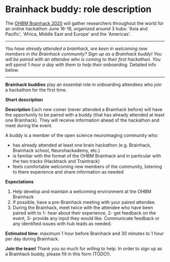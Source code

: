 # Brainhack buddy: role description

The [OHBM Brainhack 2020](https://ohbm.github.io/hackathon2020/) will gather researchers throughout the world for an online hackathon June 16-18, organized around 3 hubs: 'Asia and Pacific', 'Africa, Middle East and Europe' and the 'Americas'.

---

*You have already attended a brainhack, are keen in welcoming new members in the Brainhack community? Sign up as a Brainhack buddy! You will be paired with an attendee who is coming to their first hackathon. You will spend 1-hour a day with them to help their onboarding.* Detailed info below.

---

**Brainhack buddies** play an essential role in onboarding attendees who join a hackathon for the first time. 

**Short description**


**Description**
Each new comer (never attended a Brainhack before) will have the opportunity to  be paired with a buddy (that has already attended at least one Brainhack). They will receive information ahead of the hackathon and meet during the event.

A buddy is a member of the open science neuroimaging community who:
 - has already attended at least one brain hackathon (e.g. Brainhack, Brainhack school, Neurohackademy, etc.)
 - is familiar with the format of the OHBM Brainhack and in particular with the two tracks (Hacktrack and Traintrack)
 - feels comfortable welcoming new members of the community, listening to there experience and share information as needed
 

**Expectations**
1. Help develop and maintain a welcoming environment at the OHBM Brainhack
2. If possible, have a pre-Brainhack meeting with your paired attendee.
6. During the Brainhack, meet twice with the attendee who have been paired with to 1- hear about their experience, 2- get feedback on the event, 3- provide any input they would like. Communicate feedback or any identified issues with hub leads as needed.

**Estimated time**: maximum 1 hour before Brainhack and 30 minutes to 1 hour per day during Brainhack.

**Join the team!** Thank you so much for willing to help. In order to sign up as a Brainhack buddy, please fill in this form (TODO!). 

